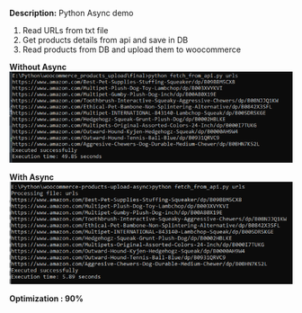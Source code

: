 **Description:**
Python Async demo

1) Read URLs from txt file
2) Get products details from api and save in DB
3) Read products from DB and upload them to woocommerce

**Without Async**
![Screenshot](without_async.png)

**With Async**
![Screenshot](with_async.png)

**Optimization : 90%**




